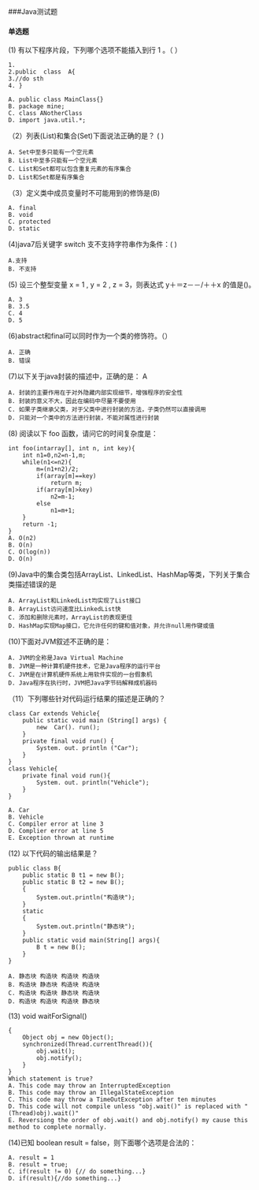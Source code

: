 ###Java测试题
#### 单选题
(1) 有以下程序片段，下列哪个选项不能插入到行 1 。（   ）

	1.		
	2.public  class  A{		
	3.//do sth		
	4. }
		
	A. public class MainClass{}
	B. package mine;
	C. class ANotherClass
	D. import java.util.*;
（2）列表(List)和集合(Set)下面说法正确的是？  (   )  

	A. Set中至多只能有一个空元素
	B. List中至多只能有一个空元素
	C. List和Set都可以包含重复元素的有序集合
	D. List和Set都是有序集合
（3）定义类中成员变量时不可能用到的修饰是(B)  
  
	A. final  
	B. void  
	C. protected  
	D. static  
(4)java7后关键字 switch 支不支持字符串作为条件：( )  

	A.支持
	B. 不支持

(5) 设三个整型变量 x = 1 , y = 2 , z = 3，则表达式 y＋＝z－－/＋＋x 的值是()。  

	A. 3
	B. 3.5
	C. 4
	D. 5

(6)abstract和final可以同时作为一个类的修饰符。（）
   
	A. 正确  
	B. 错误  

(7)以下关于java封装的描述中，正确的是：  A  

	A. 封装的主要作用在于对外隐藏内部实现细节，增强程序的安全性  
	B. 封装的意义不大，因此在编码中尽量不要使用  
	C. 如果子类继承父类，对于父类中进行封装的方法，子类仍然可以直接调用  
	D. 只能对一个类中的方法进行封装，不能对属性进行封装  
(8) 阅读以下 foo 函数，请问它的时间复杂度是：      

	int foo(intarray[], int n, int key){
		int n1=0,n2=n-1,m;
		while(n1<=n2){
			m=(n1+n2)/2;
			if(array[m]==key)
				return m;
			if(array[m]>key)
				n2=m-1;
			else
				n1=m+1;
		}
		return -1;
	}
	A. O(n2)
	B. O(n)
	C. O(log(n))
	D. O(n)
(9)Java中的集合类包括ArrayList、LinkedList、HashMap等类，下列关于集合类描述错误的是   

	A. ArrayList和LinkedList均实现了List接口
	B. ArrayList访问速度比LinkedList快
	C. 添加和删除元素时，ArrayList的表现更佳
	D. HashMap实现Map接口，它允许任何的键和值对象，并允许null用作键或值

(10)下面对JVM叙述不正确的是： 

	A. JVM的全称是Java Virtual Machine
	B. JVM是一种计算机硬件技术，它是Java程序的运行平台
	C. JVM是在计算机硬件系统上用软件实现的一台假象机
	D. Java程序在执行时，JVM把Java字节码解释成机器码

（11）下列哪些针对代码运行结果的描述是正确的？   

	class Car extends Vehicle{
	    public static void main (String[] args) {
	        new  Car(). run();
	    }
	    private final void run() {
	        System. out. println ("Car");
	    }
	}
	class Vehicle{
	    private final void run(){
	        System. out. println("Vehicle");
	    }
	}

	A. Car  
	B. Vehicle  
	C. Compiler error at line 3  
	D. Complier error at line 5  
	E. Exception thrown at runtime  

(12) 以下代码的输出结果是？  
  
	public class B{
	    public static B t1 = new B();
	    public static B t2 = new B();
		{
	        System.out.println("构造块");
	    }
	    static
	    {
	        System.out.println("静态块");
	    }
	    public static void main(String[] args){
	        B t = new B();
	    }
	}

	A. 静态块 构造块 构造块 构造块
	B. 构造块 静态块 构造块 构造块
	C. 构造块 构造块 静态块 构造块
	D. 构造块 构造块 构造块 静态块

(13) void waitForSignal()   

	{
	    Object obj = new Object();
	    synchronized(Thread.currentThread()){
	        obj.wait();
	        obj.notify();
	    }
	}
	Which statement is true?
	A. This code may throw an InterruptedException
	B. This code may throw an IllegalStateException
	C. This code may throw a TimeOutException after ten minutes
	D. This code will not compile unless "obj.wait()" is replaced with "(Thread)obj).wait()"
	E. Reversiong the order of obj.wait() and obj.notify() my cause this method to complete normally.

(14)已知 boolean result  = false，则下面哪个选项是合法的： 
  
	A. result = 1
	B. result = true;
	C. if(result != 0) {// do something...}
	D. if(result){//do something...}